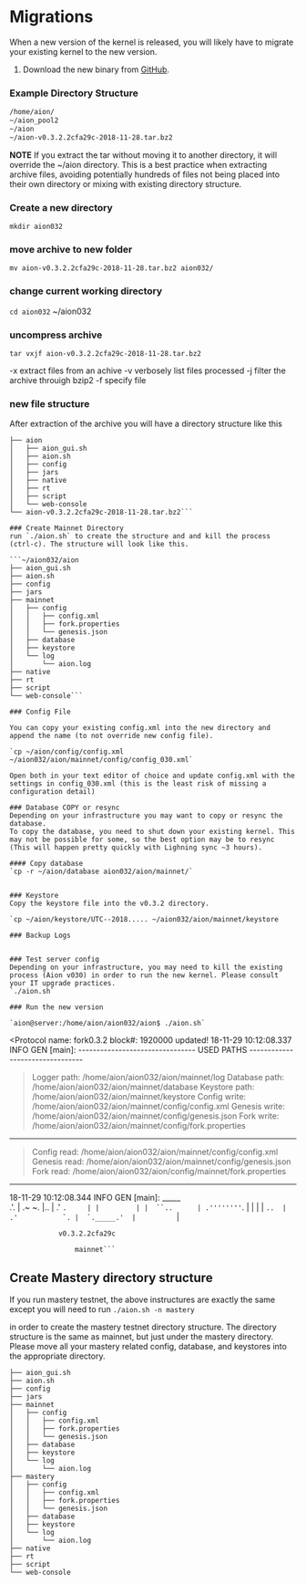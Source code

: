 # Migrations

When a new version of the kernel is released, you will likely have to migrate your existing kernel to the new version.

1. Download the new binary from [GitHub](https://github.com/aionnetwork/aion/releases).

### Example Directory Structure

```bash
/home/aion/
~/aion_pool2
~/aion
~/aion-v0.3.2.2cfa29c-2018-11-28.tar.bz2
```

**NOTE**
If you extract the tar without moving it to another directory, it will override the ~/aion directory. This is a best practice when extracting archive files, avoiding potentially hundreds of files not being placed into their own directory or mixing with existing directory structure.

### Create a new directory
`mkdir aion032`

### move archive to new folder
`mv aion-v0.3.2.2cfa29c-2018-11-28.tar.bz2 aion032/`

### change current working directory
`cd aion032`
~/aion032

### uncompress archive 
`tar vxjf aion-v0.3.2.2cfa29c-2018-11-28.tar.bz2`

-x extract files from an achive
-v verbosely list files processed
-j filter the archive throuigh bzip2
-f specify file

### new file structure

After extraction of the archive you will have a directory structure like this

```~/aion032
├── aion
│   ├── aion_gui.sh
│   ├── aion.sh
│   ├── config
│   ├── jars
│   ├── native
│   ├── rt
│   ├── script
│   └── web-console
└── aion-v0.3.2.2cfa29c-2018-11-28.tar.bz2```

### Create Mainnet Directory
run `./aion.sh` to create the structure and and kill the process (ctrl-c). The structure will look like this.

```~/aion032/aion
├── aion_gui.sh
├── aion.sh
├── config
├── jars
├── mainnet
│   ├── config
│   │   ├── config.xml
│   │   ├── fork.properties
│   │   └── genesis.json
│   ├── database
│   ├── keystore
│   └── log
│       └── aion.log
├── native
├── rt
├── script
└── web-console```

### Config File

You can copy your existing config.xml into the new directory and append the name (to not override new config file). 

`cp ~/aion/config/config.xml ~/aion032/aion/mainnet/config/config_030.xml`

Open both in your text editor of choice and update config.xml with the settings in config_030.xml (this is the least risk of missing a configuration detail)

### Database COPY or resync
Depending on your infrastructure you may want to copy or resync the database.
To copy the database, you need to shut down your existing kernel. This may not be possible for some, so the best option may be to resync (This will happen pretty quickly with Lighning sync ~3 hours).

#### Copy database 
`cp -r ~/aion/database aion032/aion/mainnet/`


### Keystore
Copy the keystore file into the v0.3.2 directory.

`cp ~/aion/keystore/UTC--2018..... ~/aion032/aion/mainnet/keystore

### Backup Logs


### Test server config
Depending on your infrastructure, you may need to kill the existing process (Aion v030) in order to run the new kernel. Please consult your IT upgrade practices. 
`./aion.sh`

### Run the new version

`aion@server:/home/aion/aion032/aion$ ./aion.sh`
```
<Protocol name: fork0.3.2 block#: 1920000 updated!
18-11-29 10:12:08.337 INFO  GEN  [main]: 
-------------------------------- USED PATHS --------------------------------
> Logger path:   /home/aion/aion032/aion/mainnet/log
> Database path: /home/aion/aion032/aion/mainnet/database
> Keystore path: /home/aion/aion032/aion/mainnet/keystore
> Config write:  /home/aion/aion032/aion/mainnet/config/config.xml
> Genesis write: /home/aion/aion032/aion/mainnet/config/genesis.json
> Fork write:    /home/aion/aion032/aion/mainnet/config/fork.properties
----------------------------------------------------------------------------
> Config read:   /home/aion/aion032/aion/mainnet/config/config.xml
> Genesis read:  /home/aion/aion032/aion/mainnet/config/genesis.json
> Fork read:     /home/aion/aion032/aion/config/mainnet/fork.properties
----------------------------------------------------------------------------


18-11-29 10:12:08.344 INFO  GEN  [main]: 
                     _____                  
      .'.       |  .~     ~.  |..          |
    .'   `.     | |         | |  ``..      |
  .''''''''`.   | |         | |      ``..  |
.'           `. |  `._____.'  |          ``|

                v0.3.2.2cfa29c

                    mainnet```


## Create Mastery directory structure
If you run mastery testnet, the above instructures are exactly the same except you will need to run 
`./aion.sh -n mastery`

in order to create the mastery testnet directory structure. The directory structure is the same as mainnet, but just under the mastery directory. Please move all your mastery related config, database, and keystores into the appropriate directory.
```.
├── aion_gui.sh
├── aion.sh
├── config
├── jars
├── mainnet
│   ├── config
│   │   ├── config.xml
│   │   ├── fork.properties
│   │   └── genesis.json
│   ├── database
│   ├── keystore
│   └── log
│       └── aion.log
├── mastery
│   ├── config
│   │   ├── config.xml
│   │   ├── fork.properties
│   │   └── genesis.json
│   ├── database
│   ├── keystore
│   └── log
│       └── aion.log
├── native
├── rt
├── script
└── web-console
```
